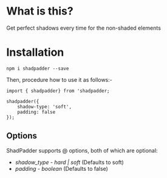 # What is this?

Get perfect shadows every time for the non-shaded elements

# Installation

`npm i shadpadder --save`

Then, procedure how to use it as follows:-

```
import { shadpadder} from 'shadpadder;

shadpadder({
    shadow-type: 'soft',
    padding: false
});
```

## Options

ShadPadder supports @ options, both of which are optional:

* *shadow_type* - _hard | soft_ (Defaults to soft)
* *padding* - _boolean_ (Defaults to false)

